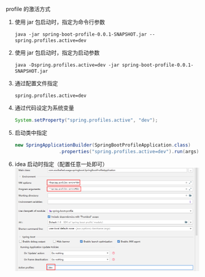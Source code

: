 profile 的激活方式
1. 使用 jar 包启动时，指定为命令行参数
   ```shell
   java -jar spring-boot-profile-0.0.1-SNAPSHOT.jar --spring.profiles.active=dev
   ```
2. 使用 jar 包启动时，指定为启动参数
   ```shell
   java -Dspring.profiles.active=dev -jar spring-boot-profile-0.0.1-SNAPSHOT.jar
   ```
3. 通过配置文件指定
   ```properties
   spring.profiles.active=dev
   ```
4. 通过代码设定为系统变量
   ```java
   System.setProperty("spring.profiles.active", "dev");
   ```
5. 启动类中指定
   ```java
   new SpringApplicationBuilder(SpringBootProfileApplication.class)
                   .properties("spring.profiles.active=dev").run(args);
   ```
6. idea 启动时指定（配置任意一处即可）
   ![IDEA 激活 profile 的三种方式](./IDEA激活profile的三种方式.png)

